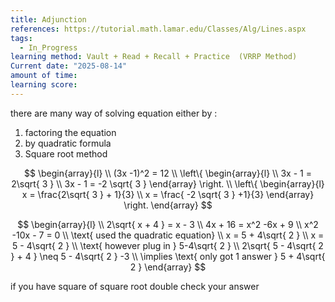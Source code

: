 ```yaml
---
title: Adjunction
references: https://tutorial.math.lamar.edu/Classes/Alg/Lines.aspx
tags:
  - In_Progress
learning method: Vault + Read + Recall + Practice  (VRRP Method)
Current date: "2025-08-14"
amount of time: 
learning score:
---
```

there are many way of solving equation either by : 
1. factoring the equation 
2. by quadratic formula 
3. Square root method 


$$
\begin{array}{l}  \\
(3x -1)^2 = 12  \\
\left\{ \begin{array}{l}  \\
3x  - 1  = 2\sqrt{ 3 }   \\
3x   - 1  =  -2 \sqrt{ 3 }
\end{array}  \right.  \\
\left\{ \begin{array}{l}  
x   = \frac{2\sqrt{ 3 }  + 1}{3}  \\
x   = \frac{ -2 \sqrt{ 3 } +1}{3}
\end{array}  \right. 
\end{array}
$$


$$
\begin{array}{l} \\
2\sqrt{  x + 4 }  =  x - 3   \\
4x + 16  = x^2  -6x +   9   \\
x^2  -10x - 7  = 0   \\
\text{ used the quadratic equation}  \\
x =  5 + 4\sqrt{ 2 }   \\
x  = 5  - 4\sqrt{ 2 }  \\
\text{ however  plug in } 5-4\sqrt{ 2 }  \\
2\sqrt{ 5 -  4\sqrt{ 2 }  + 4 } \neq 5 - 4\sqrt{ 2 } -3   \\
\implies \text{ only got 1 answer } 5 + 4\sqrt{ 2 }
\end{array}
$$

if you have square of square root double check your answer
